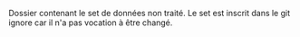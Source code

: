 Dossier contenant le set de données non traité.
Le set est inscrit dans le git ignore car il n'a pas vocation à être changé.
